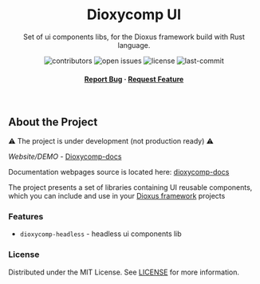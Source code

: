  <div align="center">

  <!--<img src="assets/logo.png" alt="logo" width="200" height="auto" />-->
  <h1>Dioxycomp UI</h1>
  
  <p>
   Set of ui components libs, for the
      <a href="https://dioxuslabs.com" style="text-decoration: none !important;"> Dioxus framework</a>
      build with Rust language. 
  </p>
  
<!-- Badges -->
<p>
  <a href="https://github.com/kirildi/dioxycomp-ui/graphs/contributors" style="text-decoration: none !important;">
    <img src="https://img.shields.io/github/contributors/kirildi/dioxycomp-ui" alt="contributors" />
  </a>
  <!--
  <a href="https://github.com/kirildi/dioxycomp-ui/network/members">
    <img src="https://img.shields.io/github/forks/kirildi/dioxycomp-ui" alt="forks" />
  </a>
  <a href="https://github.com/Louis3797/awesome-readme-template/stargazers">
    <img src="https://img.shields.io/github/stars/Louis3797/awesome-readme-template" alt="stars" />
  </a>-->
  <a href="https://github.com/kirildi/dioxycomp-ui/issues/" style="text-decoration: none !important;">
    <img src="https://img.shields.io/github/issues/kirildi/dioxycomp-ui?color=%23c55020" alt="open issues" />
  </a>
  <a href="https://github.com/kirildi/dioxycomp-ui/blob/master/LICENSE" style="text-decoration: none !important;">
    <img src="https://img.shields.io/github/license/kirildi/dioxycomp-ui?color=%232060c0" alt="license" />
  </a>
  <a href="" style="text-decoration: none !important;">
   <img alt="last-commit" src="https://img.shields.io/github/last-commit/kirildi/dioxycomp-ui/main?color=lightblue">
  </a>
</p>
   
<h4>
    <!--<a href="https://github.com/Louis3797/awesome-readme-template/">View Demo</a>
  <span> · </span>
    <a href="https://github.com/Louis3797/awesome-readme-template">Documentation</a>
  <span> · </span>-->
    <a href="https://github.com/kirildi/dioxycomp-ui/issues/">Report Bug</a>
  <span> · </span>
    <a href="https://github.com/kirildi/dioxycomp-ui/issues/">Request Feature</a>
  </h4>
</div>

<br />

<!-- Table of Contents -->
<!-- # :notebook_with_decorative_cover: Table of Contents

- [About the Project](#star2-about-the-project)
  * [Screenshots](#camera-screenshots)
  * [Tech Stack](#space_invader-tech-stack)
  * [Features](#dart-features)
  * [Color Reference](#art-color-reference)
  * [Environment Variables](#key-environment-variables)
- [Getting Started](#toolbox-getting-started)
  * [Prerequisites](#bangbang-prerequisites)
  * [Installation](#gear-installation)
  * [Running Tests](#test_tube-running-tests)
  * [Run Locally](#running-run-locally)
  * [Deployment](#triangular_flag_on_post-deployment)
- [Usage](#eyes-usage)
- [Roadmap](#compass-roadmap)
- [Contributing](#wave-contributing)
  * [Code of Conduct](#scroll-code-of-conduct)
- [FAQ](#grey_question-faq)
- [License](#warning-license)
- [Contact](#handshake-contact)
- [Acknowledgements](#gem-acknowledgements)

  -->

<!-- About the Project -->
## About the Project

:warning: The project is under development (not production ready) :warning:

*Website/DEMO* - [Dioxycomp-docs](https://kirildi.github.io/dioxycomp-docs/) 

Documentation webpages source is located here: [dioxycomp-docs](https://github.com/kirildi/dioxycomp-docs)


The project presents a set of libraries containing UI reusable components, which you can include and use in your [Dioxus framework](https://dioxuslabs.com) projects

<!-- Screenshots -->
<!--### :camera: Screenshots

<div align="center"> 
  <img src="https://placehold.co/600x400?text=Your+Screenshot+here" alt="screenshot" />
</div> -->


<!-- TechStack -->
<!-- ### :space_invader: Tech Stack

<details>
  <summary>Client</summary>
  <ul>
    <li><a href="https://www.typescriptlang.org/">Typescript</a></li>
    <li><a href="https://nextjs.org/">Next.js</a></li>
    <li><a href="https://reactjs.org/">React.js</a></li>
    <li><a href="https://tailwindcss.com/">TailwindCSS</a></li>
  </ul>
</details>

<details>
  <summary>Server</summary>
  <ul>
    <li><a href="https://www.typescriptlang.org/">Typescript</a></li>
    <li><a href="https://expressjs.com/">Express.js</a></li>
    <li><a href="https://go.dev/">Golang</a></li>
    <li><a href="https://nestjs.com/">Nest.js</a></li>
    <li><a href="https://socket.io/">SocketIO</a></li>
    <li><a href="https://www.prisma.io/">Prisma</a></li>    
    <li><a href="https://www.apollographql.com/">Apollo</a></li>
    <li><a href="https://graphql.org/">GraphQL</a></li>
  </ul>
</details>

<details>
<summary>Database</summary>
  <ul>
    <li><a href="https://www.mysql.com/">MySQL</a></li>
    <li><a href="https://www.postgresql.org/">PostgreSQL</a></li>
    <li><a href="https://redis.io/">Redis</a></li>
    <li><a href="https://neo4j.com/">Neo4j</a></li>
    <li><a href="https://www.mongodb.com/">MongoDB</a></li>
  </ul>
</details>

<details>
<summary>DevOps</summary>
  <ul>
    <li><a href="https://www.docker.com/">Docker</a></li>
    <li><a href="https://www.jenkins.io/">Jenkins</a></li>
    <li><a href="https://circleci.com/">CircleCLI</a></li>
  </ul>
</details>
-->
<!-- Features -->
### Features

- `dioxycomp-headless` - headless ui components lib
  

<!-- Color Reference -->
<!--### :art: Color Reference

| Color             | Hex                                                                |
| ----------------- | ------------------------------------------------------------------ |
| Primary Color | ![#222831](https://via.placeholder.com/10/222831?text=+) #222831 |
| Secondary Color | ![#393E46](https://via.placeholder.com/10/393E46?text=+) #393E46 |
| Accent Color | ![#00ADB5](https://via.placeholder.com/10/00ADB5?text=+) #00ADB5 |
| Text Color | ![#EEEEEE](https://via.placeholder.com/10/EEEEEE?text=+) #EEEEEE |
-->

<!-- Env Variables -->
<!--### :key: Environment Variables

To run this project, you will need to add the following environment variables to your .env file

`API_KEY`

`ANOTHER_API_KEY`
-->
<!-- Getting Started -->
<!--## 	:toolbox: Getting Started
-->
<!-- Prerequisites -->
<!--### :bangbang: Prerequisites

This project uses Yarn as package manager

```bash
 npm install --global yarn
```
-->
<!-- Installation -->
<!-- ### :gear: Installation

Install my-project with npm

```bash
  yarn install my-project
  cd my-project
```
   -->
<!-- Running Tests -->
<!--### :test_tube: Running Tests

To run tests, run the following command

```bash
  yarn test test
```
-->
<!-- Run Locally -->
<!--### :running: Run Locally

Clone the project

```bash
  git clone https://github.com/Louis3797/awesome-readme-template.git
```

Go to the project directory

```bash
  cd my-project
```

Install dependencies

```bash
  yarn install
```

Start the server

```bash
  yarn start
```

-->
<!-- Deployment -->
<!-- ### :triangular_flag_on_post: Deployment

To deploy this project run

```bash
  yarn deploy
```


<!-- Usage -->
<!-- ## :eyes: Usage

Use this space to tell a little more about your project and how it can be used. Show additional screenshots, code samples, demos or link to other resources.


```javascript
import Component from 'my-project'

function App() {
  return <Component />
}
```
-->
<!-- Roadmap -->
<!--## :compass: Roadmap

* [x] Todo 1
* [ ] Todo 2

-->
<!-- Contributing -->
<!-- ## :wave: Contributing

<a href="https://github.com/Louis3797/awesome-readme-template/graphs/contributors">
  <img src="https://contrib.rocks/image?repo=Louis3797/awesome-readme-template" />
</a>


Contributions are always welcome!

See `contributing.md` for ways to get started.

-->
<!-- Code of Conduct -->
<!--### :scroll: Code of Conduct

Please read the [Code of Conduct](https://github.com/Louis3797/awesome-readme-template/blob/master/CODE_OF_CONDUCT.md)
-->
<!-- FAQ -->
<!--## :grey_question: FAQ

- Question 1

  + Answer 1

- Question 2

  + Answer 2

-->
<!-- License -->
### License

Distributed under the MIT License. See [LICENSE](https://github.com/kirildi/dioxycomp-ui/blob/main/LICENSE) for more information.


<!-- Contact -->
<!-- ## :handshake: Contact

Your Name - [@twitter_handle](https://twitter.com/twitter_handle) - email@email_client.com

Project Link: [https://github.com/Louis3797/awesome-readme-template](https://github.com/Louis3797/awesome-readme-template)

-->
<!-- Acknowledgments -->
<!-- ## :gem: Acknowledgements

Use this section to mention useful resources and libraries that you have used in your projects.

 - [Shields.io](https://shields.io/)
 - [Awesome README](https://github.com/matiassingers/awesome-readme)
 - [Emoji Cheat Sheet](https://github.com/ikatyang/emoji-cheat-sheet/blob/master/README.md#travel--places)
 - [Readme Template](https://github.com/othneildrew/Best-README-Template)
-->
